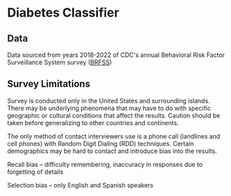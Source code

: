 # Diabetes Classifier

## Data
Data sourced from years 2018-2022 of CDC's annual Behavioral Risk Factor Surveillance System survey ([BRFSS](https://www.cdc.gov/brfss/annual_data/annual_data.htm)) 


## Survey Limitations

Survey is conducted only in the United States and surrounding islands. There may be underlying phenomena that may have to do with specific geographic or cultural conditions that affect the results. Caution should be taken before generalizing to other countries and continents. 

The only method of contact interviewers use is a phone call (landlines and cell phones) with Random Digit Dialing (RDD) techniques. Certain demographics may be hard to contact and introduce bias into the results. 

Recall bias – difficulty remembering, inaccuracy in responses due to forgetting of details

Selection bias – only English and Spanish speakers 
